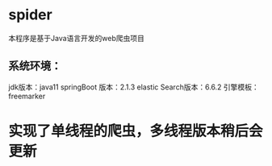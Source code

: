 # spider
本程序是基于Java语言开发的web爬虫项目
## 系统环境：
jdk版本：java11
springBoot 版本：2.1.3
elastic Search版本：6.6.2
引擎模板：freemarker

# 实现了单线程的爬虫，多线程版本稍后会更新
